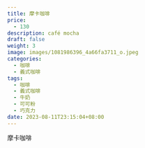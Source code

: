 ```yaml
---
title: 摩卡咖啡
price:
  - 130
description: café mocha
draft: false
weight: 3
image: images/1081986396_4a66fa3711_o.jpeg
categories:
  - 咖啡
  - 義式咖啡
tags:
  - 咖啡
  - 義式咖啡
  - 牛奶
  - 可可粉
  - 巧克力
date: 2023-08-11T23:15:04+08:00
---
```


 摩卡咖啡
